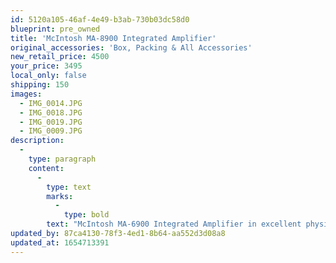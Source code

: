 ```yaml
---
id: 5120a105-46af-4e49-b3ab-730b03dc58d0
blueprint: pre_owned
title: 'McIntosh MA-8900 Integrated Amplifier'
original_accessories: 'Box, Packing & All Accessories'
new_retail_price: 4500
your_price: 3495
local_only: false
shipping: 150
images:
  - IMG_0014.JPG
  - IMG_0018.JPG
  - IMG_0019.JPG
  - IMG_0009.JPG
description:
  -
    type: paragraph
    content:
      -
        type: text
        marks:
          -
            type: bold
        text: "McIntosh MA-6900 Integrated Amplifier in excellent physical and functional condition with original boxes, packing and accessories. Unit sold as new for $4,500.00 and current replacement model is $9,000.00 (MA-8950). Unit is gently used by original owner, purchased new in 2005 and comes from a smoke-free, pet-free home. You will not find a better conditioned example of this outstanding piece.\_"
updated_by: 87ca4130-78f3-4ed1-8b64-aa552d3d08a8
updated_at: 1654713391
---
```


